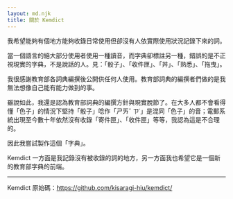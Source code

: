 ```yaml
---
layout: md.njk
title: 關於 Kemdict
---
```


我希望能夠有個地方能夠收錄日常使用但卻沒有人依實際使用狀況記錄下來的詞。


當一個語言的絕大部分使用者使用一種讀音，而字典卻標註另一種，錯誤的是不正視現實的字典，不是說話的人。見：「骰子」、「收件匣」、「丼」、「熟悉」、「拖曳」。

我很感謝教育部各詞典編撰後公開供任何人使用。教育部詞典的編撰者們做的是我無法想像自己能有能力做到的事。

雖說如此，我還是認為教育部詞典的編撰方針與現實脫節了。在大多人都不會看得懂「色子」的情況下堅持「骰子」唸作「ㄕㄞˇ ㄗ˙」是混同「色子」的音；電郵系統出現至今數十年依然沒有收錄「寄件匣」、「收件匣」等等，我認為這是不合理的。

因此我嘗試製作這個「字典」。

Kemdict 一方面是我記錄沒有被收錄的詞的地方，另一方面我也希望它是一個新的教育部字典的前端。

---

Kemdict 原始碼：<https://github.com/kisaragi-hiu/kemdict/>
